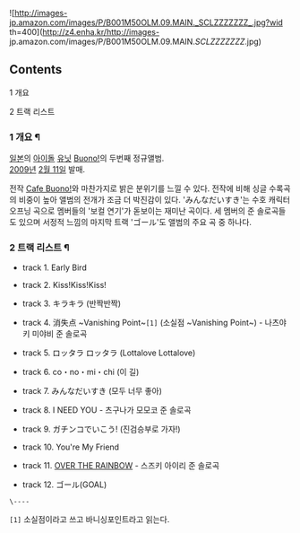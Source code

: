 ![http://images-jp.amazon.com/images/P/B001M50OLM.09.MAIN._SCLZZZZZZZ_.jpg?wid
th=400](http://z4.enha.kr/http://images-
jp.amazon.com/images/P/B001M50OLM.09.MAIN._SCLZZZZZZZ_.jpg)

## Contents

    

1 개요

2 트랙 리스트

### 1 개요 ¶

[일본](%EC%9D%BC%EB%B3%B8.md)의
[아이돌](%EC%9D%BC%EB%B3%B8%20%EC%95%84%EC%9D%B4%EB%8F%8C.md)
[유닛](%EC%9C%A0%EB%8B%9B.md) [Buono!](Buono%21.md)의 두번째 정규앨범.  
[2009년](2009%EB%85%84.md) [2월 11일](2%EC%9B%94%2011%EC%9D%BC.md) 발매.

  

전작 [Cafe Buono!](Cafe%20Buono%21.md)와 마찬가지로 밝은 분위기를 느낄 수 있다. 전작에 비해 싱글 수록곡의
비중이 높아 앨범의 전개가 조금 더 박진감이 있다. 'みんなだいすき'는 수호 캐릭터 오프닝 곡으로 멤버들의 '보컬 연기'가 돋보이는 재미난
곡이다. 세 멤버의 준 솔로곡들도 있으며 서정적 느낌의 마지막 트랙 'ゴール'도 앨범의 주요 곡 중 하나다.

### 2 트랙 리스트 ¶

  * track 1. Early Bird  

  * track 2. Kiss!Kiss!Kiss!  

  * track 3. キラキラ (반짝반짝)  

  * track 4. 消失点 ~Vanishing Point~`[1]` (소실점 ~Vanishing Point~) - 나츠야키 미야비 준 솔로곡
  * track 5. ロッタラ ロッタラ (Lottalove Lottalove)  

  * track 6. co・no・mi・chi (이 길)  

  * track 7. みんなだいすき (모두 너무 좋아)  

  * track 8. I NEED YOU - 츠구나가 모모코 준 솔로곡  

  * track 9. ガチンコでいこう! (진검승부로 가자!)  

  * track 10. You're My Friend  

  * track 11. [OVER THE RAINBOW](Over%20The%20Rainbow.md) \- 스즈키 아이리 준 솔로곡
  * track 12. ゴール(GOAL)  

`\----`

`[1]` 소실점이라고 쓰고 바니싱포인트라고 읽는다.

